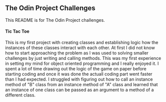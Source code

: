 ## The Odin Project Challenges
This README is for The Odin Project challenges.

#### Tic Tac Toe
This is my first project with creating classes and establishing logic how the instances of these classes interact with each other.
At first I did not know how to start approaching the problem as I was used to solving smaller challenges by just writing and calling methods. This was my first experience in setting my mind for object oriented programming and I really enjoyed it.
I spent a lot of time drawing out the logic of the game on paper before starting coding and once it was done the actuall coding part went faster than I had expected.
I struggled with figuring out how to call an instance method of "B" class from an instance method of "A" class and learned that an instance of one class can be passed as an argument to a method of a different class.